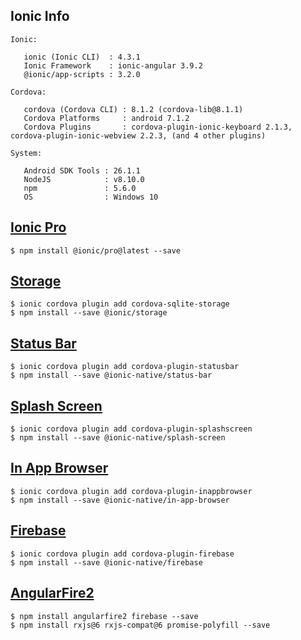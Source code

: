 ## Ionic Info
```
Ionic:

   ionic (Ionic CLI)  : 4.3.1
   Ionic Framework    : ionic-angular 3.9.2
   @ionic/app-scripts : 3.2.0

Cordova:

   cordova (Cordova CLI) : 8.1.2 (cordova-lib@8.1.1)
   Cordova Platforms     : android 7.1.2
   Cordova Plugins       : cordova-plugin-ionic-keyboard 2.1.3, cordova-plugin-ionic-webview 2.2.3, (and 4 other plugins)

System:

   Android SDK Tools : 26.1.1
   NodeJS            : v8.10.0
   npm               : 5.6.0
   OS                : Windows 10
```


## [Ionic Pro](https://ionicframework.com/docs/pro/deploy/setup/)
```
$ npm install @ionic/pro@latest --save
```


## [Storage](https://ionicframework.com/docs/storage/)
```
$ ionic cordova plugin add cordova-sqlite-storage
$ npm install --save @ionic/storage
```


## [Status Bar](https://ionicframework.com/docs/native/status-bar/)
```
$ ionic cordova plugin add cordova-plugin-statusbar
$ npm install --save @ionic-native/status-bar
```


## [Splash Screen](https://ionicframework.com/docs/native/splash-screen/)
```
$ ionic cordova plugin add cordova-plugin-splashscreen
$ npm install --save @ionic-native/splash-screen
```


## [In App Browser](https://ionicframework.com/docs/native/in-app-browser/)
```
$ ionic cordova plugin add cordova-plugin-inappbrowser
$ npm install --save @ionic-native/in-app-browser
```


## [Firebase](https://ionicframework.com/docs/native/firebase/)
```
$ ionic cordova plugin add cordova-plugin-firebase
$ npm install --save @ionic-native/firebase
```


## [AngularFire2](https://github.com/angular/angularfire2/blob/master/docs/ionic/v3.md)
```
$ npm install angularfire2 firebase --save
$ npm install rxjs@6 rxjs-compat@6 promise-polyfill --save
```